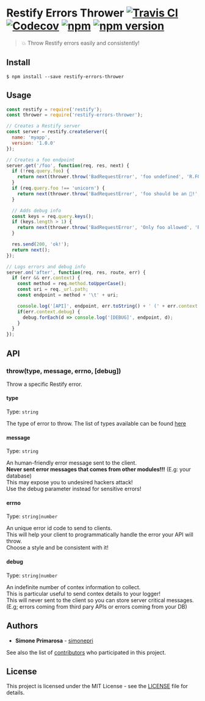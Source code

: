 # Restify Errors Thrower [![Travis CI](https://travis-ci.org/simonepri/restify-errors-thrower.svg?branch=master)](https://travis-ci.org/simonepri/restify-errors-thrower) [![Codecov](https://img.shields.io/codecov/c/github/simonepri/restify-errors-thrower/master.svg)](https://codecov.io/gh/simonepri/restify-errors-thrower) [![npm](https://img.shields.io/npm/dm/restify-errors-thrower.svg)](https://www.npmjs.com/package/restify-errors-thrower) [![npm version](https://img.shields.io/npm/v/restify-errors-thrower.svg)](https://www.npmjs.com/package/restify-errors-thrower)
> 💥 Throw Restify errors easily and consistently!


## Install

```
$ npm install --save restify-errors-thrower
```

## Usage

```js
const restify = require('restify');
const thrower = require('restify-errors-thrower');

// Creates a Restify server
const server = restify.createServer({
  name: 'myapp',
  version: '1.0.0'
});

// Creates a foo endpoint
server.get('/foo', function(req, res, next) {
  if (!req.query.foo) {
    return next(thrower.throw('BadRequestError', 'foo undefined', 'R.FOO.0');
  }
  if (req.query.foo !== 'unicorn') {
    return next(thrower.throw('BadRequestError', 'foo should be an 🦄!', 'R.FOO.1');
  }

  // Adds debug info
  const keys = req.query.keys();
  if (keys.length > 1) {
    return next(thrower.throw('BadRequestError', 'Only foo allowed', 'R.FOO.2', keys);
  }

  res.send(200, 'ok!');
  return next();
});

// Logs errors and debug info
server.on('after', function(req, res, route, err) {
  if (err && err.context) {
    const method = req.method.toUpperCase();
    const uri = req._url.path;
    const endpoint = method + '\t' + uri;

    console.log('[API]', endpoint, err.toString() + ' (' + err.context.errno + ')');
    if(err.context.debug) {
      debug.forEach(d => console.log('[DEBUG]', endpoint, d);
    }
  }
});
```

## API

### throw(type, message, errno, [debug])

Throw a specific Restify error.

#### type

Type: `string`

The type of error to throw.
The list of types available can be found [here](https://github.com/restify/errors#restify-errors)

#### message

Type: `string`

An human-friendly error message sent to the client.<br>
**Never sent error messages that comes from other modules!!!** (E.g: your database)<br>
This may expose you to undesired hackers attack!<br>
Use the debug parameter instead for sensitive errors!

#### errno

Type: `string|number`

An unique error id code to send to clients.<br>
This will help your client to programmatically handle the error your API will throw.<br>
Choose a style and be consistent with it!

#### debug

Type: `string|number`

An indefinite number of contex information to collect.<br>
This is particular useful to send contex details to your logger!<br>
This will never sent to the client so you can store server critical messages. (E.g; errors coming from third pary APIs or errors coming from your DB)

## Authors
* **Simone Primarosa** - [simonepri](https://github.com/simonepri)

See also the list of [contributors](https://github.com/simonepri/restify-errors-thrower/contributors) who participated in this project.

## License
This project is licensed under the MIT License - see the [LICENSE](LICENSE) file for details.
